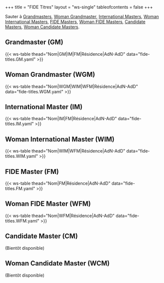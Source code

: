 +++
title = "FIDE Titres"
layout = "ws-single"
tableofcontents = false
+++

Sauter à [Grandmasters](#grandmaster-gm), [Woman Grandmaster](#woman-grandmaster-wgm),
[International Masters](#international-master-im), [Woman International Masters](#woman-international-master-wim),
[FIDE Masters](#fide-master-fm), [Woman FIDE Masters](#woman-fide-master-wfm),
[Candidate Masters](#candidate-master-cm), [Woman Candidate Masters](#woman-candidate-master-wcm).

## Grandmaster (GM)
{{< ws-table thead="Nom|GM|IM|FM|Résidence|AdN-AdD" data="fide-titles.GM.yaml" >}}

## Woman Grandmaster (WGM)
{{< ws-table thead="Nom|WGM|WIM|WFM|Résidence|AdN-AdD" data="fide-titles.WGM.yaml" >}}

## International Master (IM)
{{< ws-table thead="Nom|IM|FM|Résidence|AdN-AdD" data="fide-titles.IM.yaml" >}}

## Woman International Master (WIM)
{{< ws-table thead="Nom|WIM|WFM|Résidence|AdN-AdD" data="fide-titles.WIM.yaml" >}}

## FIDE Master (FM)
{{< ws-table thead="Nom|FM|Résidence|AdN-AdD" data="fide-titles.FM.yaml" >}}

## Woman FIDE Master (WFM)
{{< ws-table thead="Nom|WFM|Résidence|AdN-AdD" data="fide-titles.WFM.yaml" >}}

## Candidate Master (CM)

(Bientôt disponible)

## Woman Candidate Master (WCM)

(Bientôt disponible)
